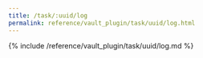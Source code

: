 ```yaml
---
title: /task/:uuid/log
permalink: reference/vault_plugin/task/uuid/log.html
---
```


{% include /reference/vault_plugin/task/uuid/log.md %}

